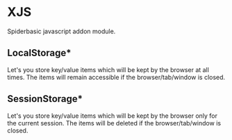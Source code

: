 # XJS
Spiderbasic javascript addon module.

## LocalStorage*
Let's you store key/value items which will be kept by the browser at all times. 
The items will remain accessible if the browser/tab/window is closed.

## SessionStorage*
Let's you store key/value items which will be kept by the browser only for the current session. 
The items will be deleted if the browser/tab/window is closed.
